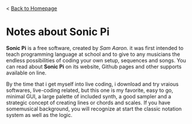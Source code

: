 < [Back to Homepage](..)

# Notes about Sonic Pi

**Sonic Pi** is a free software, created by *Sam Aaron*. it was first intended to teach programming language at school and to give to any musicians the endless possibilities of coding your own setup, sequences and songs. You can read about **Sonic Pi** on its website, Github pages and other supports available on line. 

By the time that i get myself into live coding, i download and try vraious softwares, live-coding related, but this one is my favorite, easy to go, minimal GUI, a large palette of included synth, a good sampler and a strategic concept of creating lines or chords and scales. If you have somemusical background, you will recognize at start the classic notation system as well as the logic.

